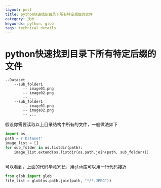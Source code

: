 ```yaml
---
layout: post
title: python快速找到目录下所有特定后缀的文件
category: 技术
keywords: python, glob
tags: technical details
---
```


# python快速找到目录下所有特定后缀的文件

```
--Dataset
	--sub_folder1
		-- image01.png
		-- image02.png
		-- ...
	--sub_folder1
		-- image01.png
		-- image02.png
		-- ...
```



假设你需要读取以上目录结构中所有的文件，一般做法如下

```python
import os
path = r'Dataset'
image_list = []
for sub_folder in os.listdir(path):
    image_list.extend(os.listdir(os.path.join(path, sub_folder)))
   
```

可以看到，上面的代码毕竟冗长，用`glob`库可以用一行代码接近

```python
from glob import glob
file_list = glob(os.path.join(path, "*/*.JPEG"))
```



